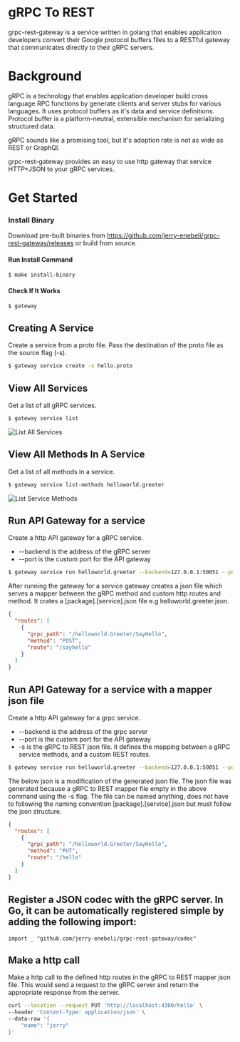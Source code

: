 


# gRPC To REST
grpc-rest-gateway is a service written in golang that enables application developers convert their Google protocol buffers files to a RESTful gateway that communicates directly to their gRPC servers.

# Background

gRPC is a technology that enables application developer build cross language RPC functions by generate clients and server stubs for various languages. It uses protocol buffers as it's data and service definitions. Protocol buffer is a platform-neutral, extensible mechanism for serializing structured data.

gRPC sounds like a promising tool, but it's adoption rate is not as wide as REST or GraphQl.

grpc-rest-gateway provides an easy to use http gateway that service HTTP+JSON to your gRPC services.


# Get Started
### Install Binary
Download pre-built binaries from https://github.com/jerry-enebeli/grpc-rest-gateway/releases or build from source.

#### Run Install Command
```bash
$ make install-binary
```

#### Check If It Works
```bash
$ gateway
```

## Creating A Service
Create a service from a proto file. Pass the destination of the proto file as the source flag (-s).
```bash
$ gateway service create -s hello.proto
```

## View All Services
Get a list of all gRPC services.
```bash
$ gateway service list
```

![List All Services](https://res.cloudinary.com/dsxddxoeg/image/upload/v1600656236/Screen_Shot_2020-09-21_at_3.43.40_AM_g4llrn.png)


## View All Methods In A Service
Get a list of all methods in a service.

```bash
$ gateway service list-methods helloworld.greeter
```

![List Service Methods](https://res.cloudinary.com/dsxddxoeg/image/upload/v1600656503/Screen_Shot_2020-09-21_at_3.48.03_AM_kdf7zs.png)

## Run API Gateway for a service 
Create a http API gateway for a gRPC service.
* --backend is the address of the gRPC server
* --port is the custom port for the API gateway

```bash
$ gateway service run helloworld.greeter --backend=127.0.0.1:50051 --port=4300
```

After running the gateway for a service gateway creates a json file which serves a mapper between the gRPC method and custom http routes and method.
It crates a [package].[service].json file e.g helloworld.greeter.json.
```json
{
  "routes": [
    {
      "grpc_path": "/helloworld.Greeter/SayHello",
      "method": "POST",
      "route": "/sayhello"
    }
  ]
}
```

## Run API Gateway for a service with a mapper json file
Create a http API gateway for a grpc service.
* --backend is the address of the grpc server
* --port is the custom port for the API gateway
* -s is the gRPC to REST json file. it defines the mapping between a gRPC service methods, and a custom REST routes.

```bash
$ gateway service run helloworld.greeter --backend=127.0.0.1:50051 --port=4300 -s helloworld.greeter.json
```
The below json is a modification of the generated json file. The json file was generated because a  gRPC to REST mapper file empty in the above command using the -s flag. The file can be named anything, does not have to following the naming convention [package].[service].json but must follow the json structure.

```json
{
  "routes": [
    {
      "grpc_path": "/helloworld.Greeter/SayHello",
      "method": "PUT",
      "route": "/hello"
    }
  ]
}
```

## Register a JSON codec with the gRPC server. In Go, it can be automatically registered simple by adding the following import:

`import _ "github.com/jerry-enebeli/grpc-rest-gateway/codec"`


## Make a http call
Make a http call to the defined http routes in the  gRPC to REST mapper json file. This would send a request to the gRPC server and return the appropriate response from the server.
```bash
curl --location --request PUT 'http://localhost:4300/hello' \
--header 'Content-Type: application/json' \
--data-raw '{
    "name": "jerry"
}'
```
